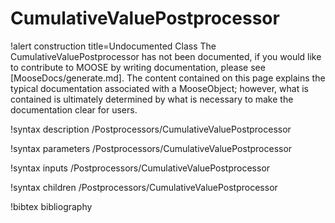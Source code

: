 <!-- MOOSE Documentation Stub: Remove this when content is added. -->

# CumulativeValuePostprocessor

!alert construction title=Undocumented Class
The CumulativeValuePostprocessor has not been documented, if you would like to contribute to MOOSE by
writing documentation, please see [MooseDocs/generate.md]. The content contained on this page explains
the typical documentation associated with a MooseObject; however, what is contained is ultimately
determined by what is necessary to make the documentation clear for users.

!syntax description /Postprocessors/CumulativeValuePostprocessor

!syntax parameters /Postprocessors/CumulativeValuePostprocessor

!syntax inputs /Postprocessors/CumulativeValuePostprocessor

!syntax children /Postprocessors/CumulativeValuePostprocessor

!bibtex bibliography
